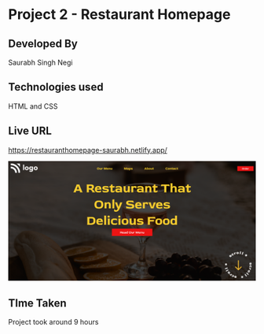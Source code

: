 # Project 2 - Restaurant Homepage

## Developed By  
Saurabh Singh Negi

## Technologies used  
HTML and CSS 

## Live URL
https://restauranthomepage-saurabh.netlify.app/

![image](./final_look.png) 

## TIme Taken

Project took around 9 hours	